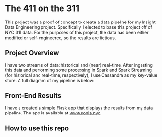 # The 411 on the 311
This project was a proof of concept to create a data pipeline for my Insight Data Engineering project. Specifically, I elected to base this project off of NYC 311 data. For the purposes of this project, the data has been either modified or self-engineered, so the results are fictious.

## Project Overview
I have two streams of data: historical and (near) real-time. After ingesting this data and performing some processing in Spark and Spark Streaming (for historical and real-time, respectively), I use Cassandra as my key-value store. A full diagram of my pipeline is below:



## Front-End Results
I have a created a simple Flask app that displays the results from my data pipeline. The app is available at www.sonia.nyc

## How to use this repo



